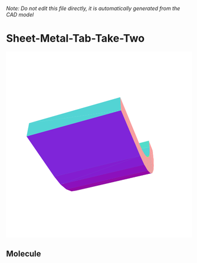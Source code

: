###### Note: Do not edit this file directly, it is automatically generated from the CAD model

# Sheet-Metal-Tab-Take-Two

![](/project.svg)

## Molecule


